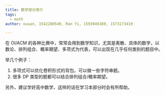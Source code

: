 ```yaml
---
title: 数学部分简介
tags:
  - math
author: ouuan, 1542280540, Ran Yi, 1593946389, 1573173419

---
```


在 OI/ACM 的各种比赛中，常常会用到数学知识，尤其是离散、具体的数学，以数论、排列组合、概率期望、多项式为代表，可以出现在几乎任何类别的题目中。

举几个例子：

1. 多项式可以优化卷积形式的背包，可以做一些字符串题。
2. 很多 DP 类型的题都可以结合排列组合/概率期望。

另外，建议学好高中数学，这样的话在学习本部分时会有所帮助。
